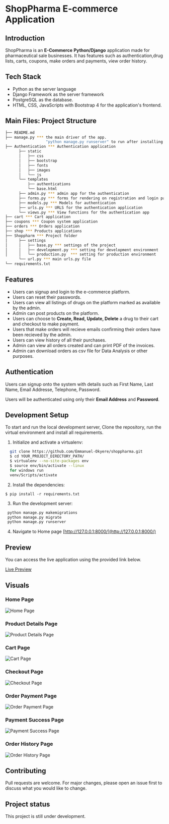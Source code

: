 # ShopPharma E-commerce Application
## Introduction
ShopPharma is an **E-Commerce** **Python/Django** application made for pharmaceutical sale businesses. It has features such as authentication,drug lists, carts, coupons, make orders and payments, view order history.

## Tech Stack
- Python as the server language
- Django Framework as the server framework
- PostgreSQL as the database.
- HTML, CSS, JavaScripts with Bootstrap 4 for the application's frontend.

## Main Files: Project Structure

  ```sh
  ├── README.md
  ├── manage.py *** the main driver of the app. 
                    "python manage.py runserver" to run after installing dependences
  ├── Authentication *** Authentication application
        ├── static
        │   ├── css
        │   ├── bootstrap
        │   ├── fonts
        │   ├── images
        │   └── js
        └── templates
            ├── authentications
            └── base.html
        ├── admin.py *** admin app for the authentication
        ├── forms.py *** forms for rendering on registration and login pages.
        ├── models.py *** Models for authentication
        ├── urls.py *** URLS for the authentication application
        └── views.py *** View functions for the authentication app
  ├── cart *** Cart application
  ├── coupons *** Coupon system application
  ├── orders *** Orders application
  ├── shop *** Products applications
  ├── Shoppharm *** Project folder
  │     ├── settings
  │     │   ├── base.py *** settings of the project
  │     │   ├── development.py *** setting for development environment
  │     │   └── production.py  *** setting for production environment
        └── url.py *** main urls.py file
  └── requirements.txt 
  
  ```


## Features
- Users can signup and login to the e-commerce platform.
- Users can reset their passwords.
- Users can view all listings of drugs on the platform marked as available by the admin.
- Admin can post products on the platform.
- Users can choose to **Create, Read, Update, Delete** a drug to their cart and checkout to make payment.
- Users that make orders will recieve emails confirming their orders have been recieved by the admin.
- Users can view history of all their purchases.
- Admin can view all orders created and can print PDF of the invoices.
- Admin can download orders as csv file for Data Analysis or other purposes.

## Authentication
Users can signup onto the system with details such as First Name, Last Name, Email Addresse, Telephone, Password.

Users will be authenticated using only their **Email Address** and **Password**.



## Development Setup
To start and run the local development server,
Clone the repository, run the virtual environment and install all requirements.



1. Initialize and activate a virtualenv:
```bash
  git clone https://github.com/Emmanuel-Okyere/shoppharma.git
  $ cd YOUR_PROJECT_DIRECTORY_PATH/
  $ virtualenv --no-site-packages env
  $ source env/bin/activate --linux
  for windows run
  venv/Scripts/activate
  ```

2. Install the dependencies:
  ```
  $ pip install -r requirements.txt
  ```

3. Run the development server:
  ```bash
   python manage.py makemigrations
   python manage.py migrate
   python manage.py runserver
  ```

4. Navigate to Home page [http://127.0.0.1:8000/](http://127.0.0.1:8000/)

## Preview
You can access the live application using the provided link below.

[Live Preview](https://shoppharm.herokuapp.com/)


## Visuals
### Home Page
![Home Page](https://github.com/Emmanuel-Okyere/readme_images/blob/main/ShopPharma/1-Product%20Home.png?raw=true)
### Product Details Page
![Product Details Page](https://github.com/Emmanuel-Okyere/readme_images/blob/main/ShopPharma/2-%20Product%20details.png?raw=true)
### Cart Page
![Cart Page](https://github.com/Emmanuel-Okyere/readme_images/blob/main/ShopPharma/3-Product%20Cart.png?raw=true)
### Checkout Page
![Checkout Page](https://github.com/Emmanuel-Okyere/readme_images/blob/main/ShopPharma/4-Product%20Checkout.png?raw=true)
### Order Payment Page
![Order Payment Page](https://github.com/Emmanuel-Okyere/readme_images/blob/main/ShopPharma/6-Order%20Payment.png?raw=true)
### Payment Success Page
![Payment Success Page](https://github.com/Emmanuel-Okyere/readme_images/blob/main/ShopPharma/7-Order%20Payment%20Success.png?raw=true)

### Order History Page
![Order History Page](https://github.com/Emmanuel-Okyere/readme_images/blob/main/ShopPharma/5-Order%20History.png?raw=true)

## Contributing
Pull requests are welcome. For major changes, please open an issue first to discuss what you would like to change.


## Project status
This project is still under development. 
